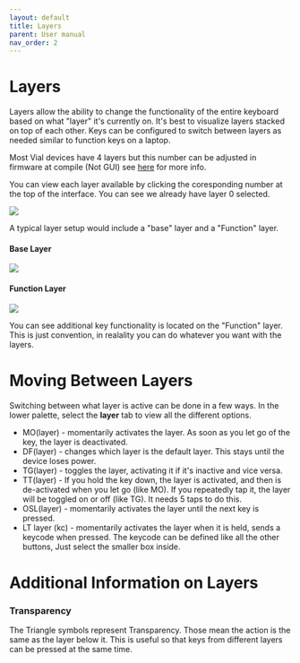 ```yaml
---
layout: default
title: Layers
parent: User manual
nav_order: 2
---
```


# Layers
Layers allow the ability to change the functionality of the entire keyboard based on what "layer" it's currently on. It's best to visualize layers stacked on top of each other. Keys can be configured to switch between layers as needed similar to function keys on a laptop. 

Most Vial devices have 4 layers but this number can be adjusted in firmware at compile (Not GUI) see [here](https://get.vial.today/docs/firmware-size.html) for more info.

You can view each layer available by clicking the coresponding number at the top of the interface. You can see we already have layer 0 selected.

![](../img/layers-cycle.png)

A typical layer setup would include a "base" layer and a "Function" layer. 

#### Base Layer
![](../img/layers-layer-1.png)

#### Function Layer
![](../img/layers-layer-2.png)

You can see additional key functionality is located on the "Function" layer. This is just convention, in realality you can do whatever you want with the layers.

# Moving Between Layers
Switching between what layer is active can be done in a few ways. In the lower palette, select the **layer** tab to view all the different options. 

- MO(layer)  - momentarily activates the layer. As soon as you let go of the key, the layer is deactivated.
- DF(layer) - changes which layer is the default layer. This stays until the device loses power.
- TG(layer) - toggles the layer, activating it if it's inactive and vice versa.
- TT(layer) - If you hold the key down, the layer is activated, and then is de-activated when you let go (like MO). If you repeatedly tap it, the layer will be toggled on or off (like TG). It needs 5 taps to do this.
- OSL(layer) - momentarily activates the layer until the next key is pressed.
- LT layer (kc) - momentarily activates the layer when it is held, sends a keycode when pressed. The keycode can be defined like all the other buttons, Just select the smaller box inside.


# Additional Information on Layers

### Transparency
The Triangle symbols represent Transparency. Those mean the action is the same as the layer below it. This is useful so that keys from different layers can be pressed at the same time. 